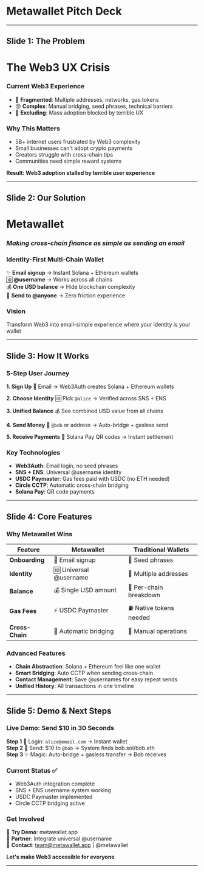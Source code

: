 # Metawallet Pitch Deck

---

## Slide 1: The Problem

# **The Web3 UX Crisis**

### **Current Web3 Experience**
- 🔗 **Fragmented**: Multiple addresses, networks, gas tokens
- 😵 **Complex**: Manual bridging, seed phrases, technical barriers
- 🚪 **Excluding**: Mass adoption blocked by terrible UX

### **Why This Matters**
- 5B+ internet users frustrated by Web3 complexity
- Small businesses can't adopt crypto payments
- Creators struggle with cross-chain tips
- Communities need simple reward systems

**Result: Web3 adoption stalled by terrible user experience**

---

## Slide 2: Our Solution

# **Metawallet**
### *Making cross-chain finance as simple as sending an email*

### **Identity-First Multi-Chain Wallet**
✨ **Email signup** → Instant Solana + Ethereum wallets  
🆔 **@username** → Works across all chains  
💰 **One USD balance** → Hide blockchain complexity  
💸 **Send to @anyone** → Zero friction experience  

### **Vision**
Transform Web3 into email-simple experience where your identity is your wallet

---

## Slide 3: How It Works

### **5-Step User Journey**

**1. Sign Up** 📧 Email → Web3Auth creates Solana + Ethereum wallets

**2. Choose Identity** 🆔 Pick `@alice` → Verified across SNS + ENS  

**3. Unified Balance** 💰 See combined USD value from all chains

**4. Send Money** 💸 `@bob` or address → Auto-bridge + gasless send

**5. Receive Payments** 📱 Solana Pay QR codes → Instant settlement

### **Key Technologies**
- **Web3Auth**: Email login, no seed phrases
- **SNS + ENS**: Universal @username identity  
- **USDC Paymaster**: Gas fees paid with USDC (no ETH needed)
- **Circle CCTP**: Automatic cross-chain bridging
- **Solana Pay**: QR code payments

---

## Slide 4: Core Features

### **Why Metawallet Wins**

| Feature | **Metawallet** | Traditional Wallets |
|---------|---------------|-------------------|
| **Onboarding** | 📧 Email signup | 🔑 Seed phrases |
| **Identity** | 🆔 Universal @username | 📝 Multiple addresses |
| **Balance** | 💰 Single USD amount | 🔗 Per-chain breakdown |
| **Gas Fees** | ⚡ USDC Paymaster | ⛽ Native tokens needed |
| **Cross-Chain** | 🌉 Automatic bridging | 🔧 Manual operations |

### **Advanced Features**
- **Chain Abstraction**: Solana + Ethereum feel like one wallet
- **Smart Bridging**: Auto CCTP when sending cross-chain
- **Contact Management**: Save @usernames for easy repeat sends  
- **Unified History**: All transactions in one timeline

---

## Slide 5: Demo & Next Steps

### **Live Demo: Send $10 in 30 Seconds**

**Step 1** 🔐 Login: `alice@email.com` → Instant wallet  
**Step 2** 💸 Send: $10 to `@bob` → System finds bob.sol/bob.eth  
**Step 3** ✨ Magic: Auto-bridge + gasless transfer → Bob receives  

### **Current Status** ✅
- Web3Auth integration complete
- SNS + ENS username system working  
- USDC Paymaster implemented
- Circle CCTP bridging active

### **Get Involved**
🔗 **Try Demo**: metawallet.app  
🤝 **Partner**: Integrate universal @username  
💬 **Contact**: team@metawallet.app | @metawallet

**Let's make Web3 accessible for everyone**

---